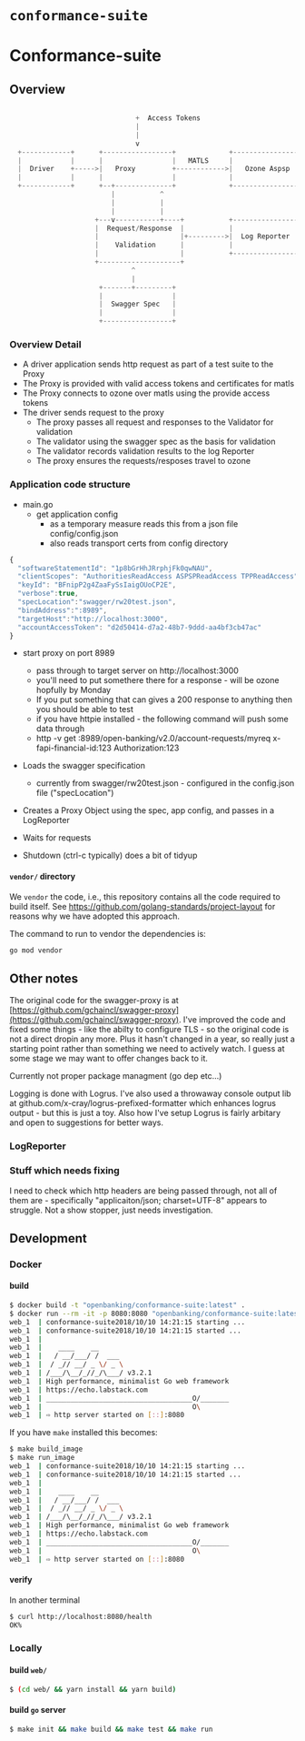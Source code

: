 # `conformance-suite`

# Conformance-suite

## Overview

```go

                               +  Access Tokens
                               |
                               |
                               v
  +------------+      +-----------------+             +-----------------+
  |            |      |                 |   MATLS     |                 |
  |  Driver    +----->|   Proxy         +------------>|   Ozone Aspsp   |
  |            |      |                 |             |                 |
  +------------+      +--+--------------+             +-----------------+
                         |           ^
                         |           |
                         |           |
                     +---v-----------+----+           +-----------------+
                     |  Request/Response  |           |                 |
                     |                    |+--------->|  Log Reporter   |
                     |    Validation      |           |                 |
                     |                    |           +-----------------+
                     +--------------------+
                              ^
                              |
                      +-------+---------+
                      |                 |
                      |  Swagger Spec   |
                      |                 |
                      +-----------------+
```

### Overview Detail

* A driver application sends http request as part of a test suite to the Proxy
* The Proxy is provided with valid access tokens and certificates for matls
* The Proxy connects to ozone over matls using the provide access tokens
* The driver sends request to the proxy
  * The proxy passes all request and responses to the Validator for validation
  * The validator using the swagger spec as the basis for validation
  * The validator records validation results to the log Reporter
  * The proxy ensures the requests/resposes travel to ozone

### Application code structure

* main.go
  * get application config
    * as a temporary measure reads this from a json file config/config.json
    * also reads transport certs from config directory

```javascript
{
  "softwareStatementId": "1p8bGrHhJRrphjFk0qwNAU",
  "clientScopes": "AuthoritiesReadAccess ASPSPReadAccess TPPReadAccess",
  "keyId": "BFnipP2g4ZaaFySsIaigOUoCP2E",
  "verbose":true,
  "specLocation":"swagger/rw20test.json",
  "bindAddress":":8989",
  "targetHost":"http://localhost:3000",
  "accountAccessToken": "d2d50414-d7a2-48b7-9ddd-aa4bf3cb47ac"
}
```

* start proxy on port 8989
  * pass through to target server on http://localhost:3000
  * you'll need to put somethere there for a response - will be ozone hopfully by Monday
  * If you put something that can gives a 200 response to anything then you should be able to test
  * if you have httpie installed - the following command will push some data through
  * http -v get :8989/open-banking/v2.0/account-requests/myreq x-fapi-financial-id:123 Authorization:123

* Loads the swagger specification
  * currently from swagger/rw20test.json - configured in the config.json file ("specLocation")
* Creates a Proxy Object using the spec, app config, and passes in a LogReporter
* Waits for requests
* Shutdown (ctrl-c typically) does a bit of tidyup

#### `vendor/` directory
We `vendor` the code, i.e., this repository contains all the code required to build itself. See
https://github.com/golang-standards/project-layout for reasons why we have adopted this approach.

The command to run to vendor the dependencies is:

```sh
go mod vendor
```

## Other notes

The original code for the swagger-proxy is at
[https://github.com/gchaincl/swagger-proxy](https://github.com/gchaincl/swagger-proxy). I've improved the code and fixed some things - like the abilty to configure TLS - so the original code is not a direct dropin any more. Plus it hasn't changed in a year, so really just a starting point rather than something we need to actively watch. I guess at some stage we may want to offer changes back to it.

Currently not proper package managment (go dep etc...)

Logging is done with Logrus.
I've also used a throwaway console output lib at github.com/x-cray/logrus-prefixed-formatter which enhances logrus output - but this is just a toy. Also how I've setup Logrus is fairly arbitary and open to suggestions for better ways.

### LogReporter

### Stuff which needs fixing

I need to check which http headers are being passed through, not all of them are - specifically "applicaiton/json; charset=UTF-8" appears to struggle. Not a show stopper, just needs investigation.


## Development
### Docker
#### build
```sh
$ docker build -t "openbanking/conformance-suite:latest" .
$ docker run --rm -it -p 8080:8080 "openbanking/conformance-suite:latest"
web_1  | conformance-suite2018/10/10 14:21:15 starting ...
web_1  | conformance-suite2018/10/10 14:21:15 started ...
web_1  |
web_1  |    ____    __
web_1  |   / __/___/ /  ___
web_1  |  / _// __/ _ \/ _ \
web_1  | /___/\__/_//_/\___/ v3.2.1
web_1  | High performance, minimalist Go web framework
web_1  | https://echo.labstack.com
web_1  | ____________________________________O/_______
web_1  |                                     O\
web_1  | ⇨ http server started on [::]:8080
```

If you have `make` installed this becomes:

```sh
$ make build_image
$ make run_image
web_1  | conformance-suite2018/10/10 14:21:15 starting ...
web_1  | conformance-suite2018/10/10 14:21:15 started ...
web_1  |
web_1  |    ____    __
web_1  |   / __/___/ /  ___
web_1  |  / _// __/ _ \/ _ \
web_1  | /___/\__/_//_/\___/ v3.2.1
web_1  | High performance, minimalist Go web framework
web_1  | https://echo.labstack.com
web_1  | ____________________________________O/_______
web_1  |                                     O\
web_1  | ⇨ http server started on [::]:8080
```

#### verify
In another terminal

```sh
$ curl http://localhost:8080/health
OK%
```

### Locally
#### build `web/`
```sh
$ (cd web/ && yarn install && yarn build)
```

#### build `go` server
```sh
$ make init && make build && make test && make run
```
